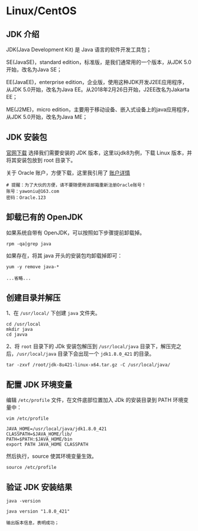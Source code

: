# Linux/CentOS

## JDK 介绍

JDK(Java Development Kit) 是 Java 语言的软件开发工具包；

SE(JavaSE)，standard edition，标准版，是我们通常用的一个版本，从JDK 5.0开始，改名为Java SE；

EE(JavaEE)，enterprise edition，企业版，使用这种JDK开发J2EE应用程序，从JDK 5.0开始，改名为Java EE。从2018年2月26日开始，J2EE改名为Jakarta EE；

ME(J2ME)，micro edition，主要用于移动设备、嵌入式设备上的java应用程序，从JDK 5.0开始，改名为Java ME；

## JDK 安装包

[官网下载]("https://www.oracle.com/java/technologies/downloads/archive/") 选择我们需要安装的 JDK 版本，这里以jdk8为例，下载 Linux 版本，并将其安装包放到 root 目录下。

关于 Oracle 账户，方便下载，这里我引用了 [账户详情]("https://www.jianshu.com/p/14f37bcd807c")

```
# 提醒：为了大伙的方便，请不要随便用该邮箱重新注册Oracle账号！
账号：yawoniu@163.com
密码：Oracle.123
```

## 卸载已有的 OpenJDK

如果系统自带有 OpenJDK，可以按照如下步骤提前卸载掉。

```
rpm -qa|grep java
```

如果存在，将其 java 开头的安装包均卸载掉即可：

```
yum -y remove java-*

...省略...
```

## 创建目录并解压

1、在 `/usr/local/` 下创建 `java` 文件夹。

```
cd /usr/local
mkdir java
cd javva
```

2、将 `root` 目录下的 JDk 安装包解压到 `/usr/local/java` 目录下，解压完之后，`/usr/local/java` 目录下会出现一个 `jdk1.8.0_421` 的目录。

```
tar -zxvf /root/jdk-8u421-linux-x64.tar.gz -C /usr/local/java/
```

## 配置 JDK 环境变量

编辑 `/etc/profile` 文件，在文件底部位置加入 JDk 的安装目录到 PATH 环境变量中：

```
vim /etc/profile

JAVA_HOME=/usr/local/java/jdk1.8.0_421
CLASSPATH=$JAVA_HOME/lib/
PATH=$PATH:$JAVA_HOME/bin
export PATH JAVA_HOME CLASSPATH
```

然后执行，source 使其环境变量生效。

```
source /etc/profile
```

## 验证 JDK 安装结果

```
java -version

java version "1.8.0_421"

输出版本信息，表明成功；
```





